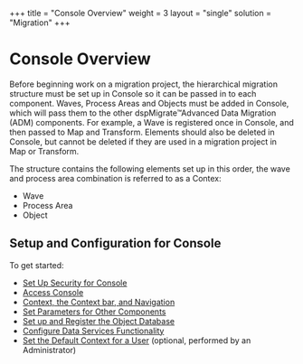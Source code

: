 +++
title = "Console Overview"
weight = 3
layout = "single"
solution = "Migration"
+++

# Console Overview

Before beginning work on a migration project, the hierarchical migration
structure must be set up in Console so it can be passed in to each
component. Waves, Process Areas and Objects must be added in Console,
which will pass them to the other dspMigrate™Advanced Data Migration
(ADM) components. For example, a Wave is registered once in Console, and
then passed to Map and Transform. Elements should also be deleted in
Console, but cannot be deleted if they are used in a migration project
in Map or Transform.

The structure contains the following elements set up in this order, the
wave and process area combination is referred to as a Contex:

  - Wave
  - Process Area
  - Object

## Setup and Configuration for Console

To get started:

  - [Set Up Security for
    Console](../dspMigrate/Set_Up_Security_for_dspMigrate)
  - [Access Console](Config/Access_Console)
  - [Context, the Context bar, and
    Navigation](../dspMigrate/Context_Navigation)
  - [Set Parameters for Other
    Components](Config/Set_Parameters_for_Other_Components)
  - [Set up and Register the Object
    Database](Config/Set_up_and_Register_the_Object_Database)
  - [Configure Data Services
    Functionality](Config/Configure_Data_Services_Functionality)
  - [Set the Default Context for a
    User](../../Platform/Sys_Admin/Use_Cases/Set_the_Default_Context_for_a_User)
    (optional, performed by an Administrator)

